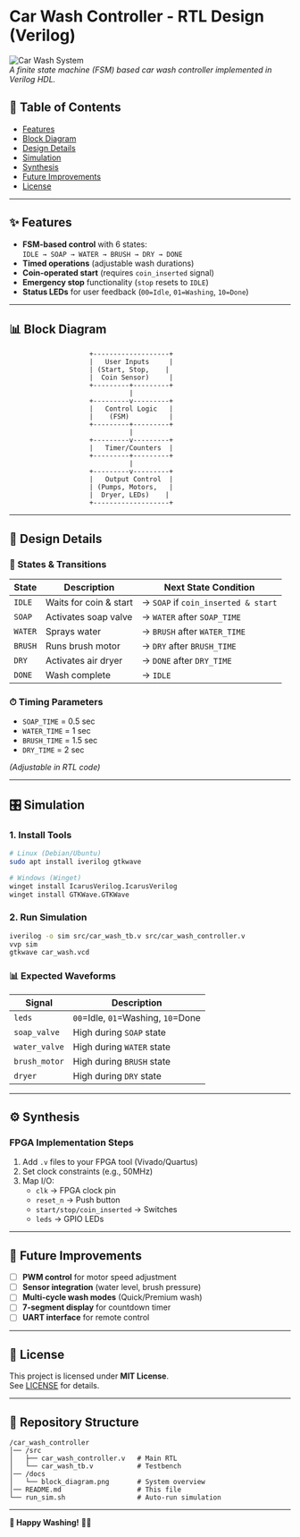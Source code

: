 # **Car Wash Controller - RTL Design (Verilog)**

![Car Wash System](docs/block_diagram.png)  
*A finite state machine (FSM) based car wash controller implemented in Verilog HDL.*

## **📌 Table of Contents**
- [Features](#-features)
- [Block Diagram](#-block-diagram)
- [Design Details](#-design-details)
- [Simulation](#-simulation)
- [Synthesis](#-synthesis)
- [Future Improvements](#-future-improvements)
- [License](#-license)

---

## **✨ Features**
- **FSM-based control** with 6 states:  
  `IDLE → SOAP → WATER → BRUSH → DRY → DONE`  
- **Timed operations** (adjustable wash durations)  
- **Coin-operated start** (requires `coin_inserted` signal)  
- **Emergency stop** functionality (`stop` resets to `IDLE`)  
- **Status LEDs** for user feedback (`00=Idle`, `01=Washing`, `10=Done`)  

---

## **📊 Block Diagram**
```
                    +-------------------+
                    |   User Inputs     |
                    | (Start, Stop,    |
                    |  Coin Sensor)     |
                    +---------+---------+
                              |
                    +---------v---------+
                    |   Control Logic   |
                    |    (FSM)          |
                    +---------+---------+
                              |
                    +---------v---------+
                    |   Timer/Counters  |
                    +---------+---------+
                              |
                    +---------v---------+
                    |   Output Control  |
                    | (Pumps, Motors,   |
                    |  Dryer, LEDs)    |
                    +-------------------+
```

---

## **🔧 Design Details**
### **📜 States & Transitions**
| State | Description | Next State Condition |
|-------|-------------|----------------------|
| `IDLE` | Waits for coin & start | → `SOAP` if `coin_inserted & start` |
| `SOAP` | Activates soap valve | → `WATER` after `SOAP_TIME` |
| `WATER` | Sprays water | → `BRUSH` after `WATER_TIME` |
| `BRUSH` | Runs brush motor | → `DRY` after `BRUSH_TIME` |
| `DRY` | Activates air dryer | → `DONE` after `DRY_TIME` |
| `DONE` | Wash complete | → `IDLE` |

### **⏱ Timing Parameters**
- `SOAP_TIME` = 0.5 sec  
- `WATER_TIME` = 1 sec  
- `BRUSH_TIME` = 1.5 sec  
- `DRY_TIME` = 2 sec  

*(Adjustable in RTL code)*

---

## **🎛 Simulation**
### **1. Install Tools**
```bash
# Linux (Debian/Ubuntu)
sudo apt install iverilog gtkwave

# Windows (Winget)
winget install IcarusVerilog.IcarusVerilog
winget install GTKWave.GTKWave
```

### **2. Run Simulation**
```bash
iverilog -o sim src/car_wash_tb.v src/car_wash_controller.v
vvp sim
gtkwave car_wash.vcd
```

### **📊 Expected Waveforms**
| Signal | Description |
|--------|-------------|
| `leds` | `00`=Idle, `01`=Washing, `10`=Done |
| `soap_valve` | High during `SOAP` state |
| `water_valve` | High during `WATER` state |
| `brush_motor` | High during `BRUSH` state |
| `dryer` | High during `DRY` state |

---

## **⚙ Synthesis**
### **FPGA Implementation Steps**
1. Add `.v` files to your FPGA tool (Vivado/Quartus)  
2. Set clock constraints (e.g., 50MHz)  
3. Map I/O:  
   - `clk` → FPGA clock pin  
   - `reset_n` → Push button  
   - `start/stop/coin_inserted` → Switches  
   - `leds` → GPIO LEDs  

---

## **🚀 Future Improvements**
- [ ] **PWM control** for motor speed adjustment  
- [ ] **Sensor integration** (water level, brush pressure)  
- [ ] **Multi-cycle wash modes** (Quick/Premium wash)  
- [ ] **7-segment display** for countdown timer  
- [ ] **UART interface** for remote control  

---

## **📜 License**
This project is licensed under **MIT License**.  
See [LICENSE](LICENSE) for details.

---

## **📂 Repository Structure**
```
/car_wash_controller  
│── /src  
│   ├── car_wash_controller.v   # Main RTL  
│   └── car_wash_tb.v           # Testbench  
│── /docs  
│   └── block_diagram.png       # System overview  
│── README.md                   # This file  
└── run_sim.sh                  # Auto-run simulation  
```

---

**🎉 Happy Washing!** 🚗💦
